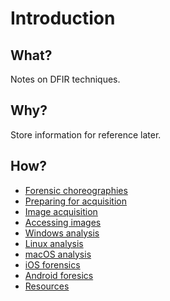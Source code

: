 # Introduction

## What?

Notes on DFIR techniques.

## Why?

Store information for reference later.

## How?

* [Forensic choreographies](choreography.md)
* [Preparing for acquisition](preparation.md)
* [Image acquisition](acquisition.md)
* [Accessing images](access.md)
* [Windows analysis](windows.md)
* [Linux analysis](linux.md)
* [macOS analysis](macos.md)
* [iOS forensics](ios.md)
* [Android foresics](android.md)
* [Resources](resources.md)
